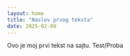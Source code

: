 ```yaml
---
layout: home
title: "Naslov prvog teksta"
date: 2025-02-09
---
```


Ovo je moj prvi tekst na sajtu. Test/Proba
